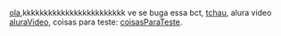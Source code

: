 [ola](https://github.com/BrunoRRamos),kkkkkkkkkkkkkkkkkkkkkkkk ve se buga essa bct, [tchau](https://docs.google.com/document/d/1uPxNR_Hl7laiJdfmm3zCyDZmzgpWT0nMpB9EXdags6I/edit#), alura video [aluraVideo](https://cursos.alura.com.br/course/nodejs-criando-primeira-biblioteca/task/112043), coisas para teste: [coisasParaTeste](https://campaign.aliexpress.com/wow/gcp/new-user-channel/index?spm=a2g0o.best.newuser.4.59d822aevWce7U&wh_weex=true&wx_navbar_hidden=true&wx_navbar_transparent=true&ignoreNavigationBar=true&wx_statusbar_hidden=true&_immersiveMode=true&preDownLoad=true&tabType=gift&productId=1005004774771440&productIds=1005004774771440&guideItemId=1005004774771440&widgetId=101001171254).